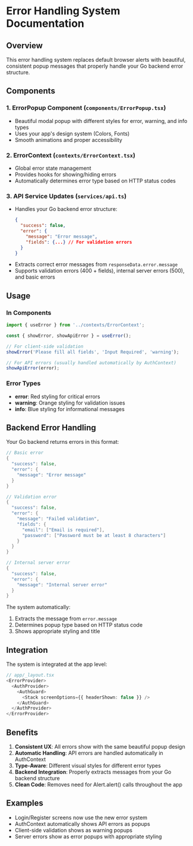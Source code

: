 # Error Handling System Documentation

## Overview
This error handling system replaces default browser alerts with beautiful, consistent popup messages that properly handle your Go backend error structure.

## Components

### 1. ErrorPopup Component (`components/ErrorPopup.tsx`)
- Beautiful modal popup with different styles for error, warning, and info types
- Uses your app's design system (Colors, Fonts)
- Smooth animations and proper accessibility

### 2. ErrorContext (`contexts/ErrorContext.tsx`)
- Global error state management
- Provides hooks for showing/hiding errors
- Automatically determines error type based on HTTP status codes

### 3. API Service Updates (`services/api.ts`)
- Handles your Go backend error structure:
  ```json
  {
    "success": false,
    "error": {
      "message": "Error message",
      "fields": {...} // For validation errors
    }
  }
  ```
- Extracts correct error messages from `responseData.error.message`
- Supports validation errors (400 + fields), internal server errors (500), and basic errors

## Usage

### In Components
```typescript
import { useError } from '../contexts/ErrorContext';

const { showError, showApiError } = useError();

// For client-side validation
showError('Please fill all fields', 'Input Required', 'warning');

// For API errors (usually handled automatically by AuthContext)
showApiError(error);
```

### Error Types
- **error**: Red styling for critical errors
- **warning**: Orange styling for validation issues
- **info**: Blue styling for informational messages

## Backend Error Handling

Your Go backend returns errors in this format:
```go
// Basic error
{
  "success": false,
  "error": {
    "message": "Error message"
  }
}

// Validation error
{
  "success": false,
  "error": {
    "message": "Failed validation",
    "fields": {
      "email": ["Email is required"],
      "password": ["Password must be at least 8 characters"]
    }
  }
}

// Internal server error
{
  "success": false,
  "error": {
    "message": "Internal server error"
  }
}
```

The system automatically:
1. Extracts the message from `error.message`
2. Determines popup type based on HTTP status code
3. Shows appropriate styling and title

## Integration

The system is integrated at the app level:
```typescript
// app/_layout.tsx
<ErrorProvider>
  <AuthProvider>
    <AuthGuard>
      <Stack screenOptions={{ headerShown: false }} />
    </AuthGuard>
  </AuthProvider>
</ErrorProvider>
```

## Benefits

1. **Consistent UX**: All errors show with the same beautiful popup design
2. **Automatic Handling**: API errors are handled automatically in AuthContext
3. **Type-Aware**: Different visual styles for different error types
4. **Backend Integration**: Properly extracts messages from your Go backend structure
5. **Clean Code**: Removes need for Alert.alert() calls throughout the app

## Examples

- Login/Register screens now use the new error system
- AuthContext automatically shows API errors as popups
- Client-side validation shows as warning popups
- Server errors show as error popups with appropriate styling
